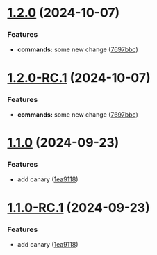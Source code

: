 # [1.2.0](https://github.com/gitaumoses4/release-testing/compare/v1.1.0...v1.2.0) (2024-10-07)


### Features

* **commands:** some new change ([7697bbc](https://github.com/gitaumoses4/release-testing/commit/7697bbc1394938b0d95574cc2a3f6842a8a5e95b))

# [1.2.0-RC.1](https://github.com/gitaumoses4/release-testing/compare/v1.1.0...v1.2.0-RC.1) (2024-10-07)


### Features

* **commands:** some new change ([7697bbc](https://github.com/gitaumoses4/release-testing/commit/7697bbc1394938b0d95574cc2a3f6842a8a5e95b))

# [1.1.0](https://github.com/gitaumoses4/release-testing/compare/v1.0.0...v1.1.0) (2024-09-23)


### Features

* add canary ([1ea9118](https://github.com/gitaumoses4/release-testing/commit/1ea91187294bde925c474a4db813a64ee611fe59))

# [1.1.0-RC.1](https://github.com/gitaumoses4/release-testing/compare/v1.0.0...v1.1.0-RC.1) (2024-09-23)


### Features

* add canary ([1ea9118](https://github.com/gitaumoses4/release-testing/commit/1ea91187294bde925c474a4db813a64ee611fe59))
